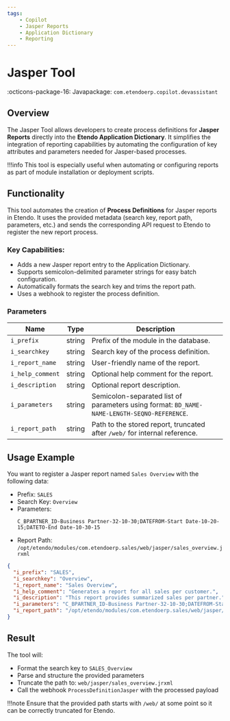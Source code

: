 ```yaml
---
tags:
    - Copilot
    - Jasper Reports
    - Application Dictionary
    - Reporting
---
```


# Jasper Tool

:octicons-package-16: Javapackage: `com.etendoerp.copilot.devassistant`

## Overview

The Jasper Tool allows developers to create process definitions for **Jasper Reports** directly into the **Etendo Application Dictionary**. It simplifies the integration of reporting capabilities by automating the configuration of key attributes and parameters needed for Jasper-based processes.

!!!info
    This tool is especially useful when automating or configuring reports as part of module installation or deployment scripts.

## Functionality

This tool automates the creation of **Process Definitions** for Jasper reports in Etendo. It uses the provided metadata (search key, report path, parameters, etc.) and sends the corresponding API request to Etendo to register the new report process.

### Key Capabilities:

- Adds a new Jasper report entry to the Application Dictionary.
- Supports semicolon-delimited parameter strings for easy batch configuration.
- Automatically formats the search key and trims the report path.
- Uses a webhook to register the process definition.

### Parameters

| Name            | Type   | Description |
|-----------------|--------|-------------|
| `i_prefix`      | string | Prefix of the module in the database. |
| `i_searchkey`   | string | Search key of the process definition. |
| `i_report_name` | string | User-friendly name of the report. |
| `i_help_comment`| string | Optional help comment for the report. |
| `i_description` | string | Optional report description. |
| `i_parameters`  | string | Semicolon-separated list of parameters using format: `BD_NAME-NAME-LENGTH-SEQNO-REFERENCE`. |
| `i_report_path` | string | Path to the stored report, truncated after `/web/` for internal reference. |

## Usage Example

You want to register a Jasper report named `Sales Overview` with the following data:

- Prefix: `SALES`
- Search Key: `Overview`
- Parameters:  
  ```
  C_BPARTNER_ID-Business Partner-32-10-30;DATEFROM-Start Date-10-20-15;DATETO-End Date-10-30-15
  ```
- Report Path: `/opt/etendo/modules/com.etendoerp.sales/web/jasper/sales_overview.jrxml`

```json title="Input"
{
  "i_prefix": "SALES",
  "i_searchkey": "Overview",
  "i_report_name": "Sales Overview",
  "i_help_comment": "Generates a report for all sales per customer.",
  "i_description": "This report provides summarized sales per partner.",
  "i_parameters": "C_BPARTNER_ID-Business Partner-32-10-30;DATEFROM-Start Date-10-20-15;DATETO-End Date-10-30-15",
  "i_report_path": "/opt/etendo/modules/com.etendoerp.sales/web/jasper/sales_overview.jrxml"
}
```

## Result

The tool will:

- Format the search key to `SALES_Overview`
- Parse and structure the provided parameters
- Truncate the path to: `web/jasper/sales_overview.jrxml`
- Call the webhook `ProcessDefinitionJasper` with the processed payload

!!!note
    Ensure that the provided path starts with `/web/` at some point so it can be correctly truncated for Etendo.